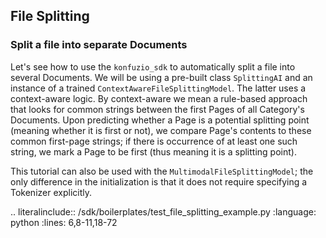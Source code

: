 ## File Splitting

### Split a file into separate Documents

Let's see how to use the `konfuzio_sdk` to automatically split a file into several Documents. We will be using 
a pre-built class `SplittingAI` and an instance of a trained `ContextAwareFileSplittingModel`. The latter uses a 
context-aware logic. By context-aware we mean a rule-based approach that looks for common strings between the first 
Pages of all Category's Documents. Upon predicting whether a Page is a potential splitting point (meaning whether it is 
first or not), we compare Page's contents to these common first-page strings; if there is occurrence of at least one 
such string, we mark a Page to be first (thus meaning it is a splitting point).

This tutorial can also be used with the `MultimodalFileSplittingModel`; the only difference in the initialization is 
that it does not require specifying a Tokenizer explicitly. 

.. literalinclude:: /sdk/boilerplates/test_file_splitting_example.py
   :language: python
   :lines: 6,8-11,18-72
